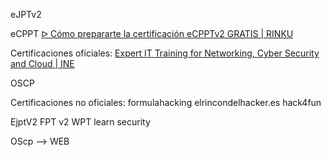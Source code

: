 eJPTv2

eCPPT
[ᐅ Cómo prepararte la certificación eCPPTv2 GRATIS | RINKU](https://rinku.tech/preparacion-ecpptv2/)


Certificaciones oficiales:
[Expert IT Training for Networking, Cyber Security and Cloud | INE](https://ine.com/)

OSCP


Certificaciones no oficiales:
formulahacking
elrincondelhacker.es
hack4fun

EjptV2
FPT v2
WPT  learn security

OScp --> WEB

